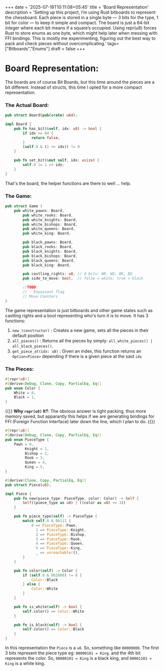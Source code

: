 +++
date = '2025-07-18T10:11:08+05:45'
title = 'Board Representation'
description = 'Setting up this project, I’m using Rust bitboards to represent the chessboard. Each piece is stored in a single byte — 3 bits for the type, 1 bit for color — to keep it simple and compact. The board is just a 64-bit integer where each bit means if a square’s occupied. Using repr(u8) forces Rust to store enums as one byte, which might help later when messing with FFI bindings. This is mostly me experimenting, figuring out the best way to pack and check pieces without overcomplicating.' 
tags=["Bitboards","Enums"]
draft = false
+++

# Board Representation:
The boards are of course Bit Boards, but this time around the pieces are a bit different. Instead of structs, this time I opted for a more compact representation.

### The Actual Board:

```rust
pub struct Board(pub(crate) u64);

impl Board {
    pub fn has_bit(&self, idx: u8) -> bool {
        if idx >= 64 {
            return false;
        }
        (self.0 & (1 << idx)) != 0
    }

    pub fn set_bit(&mut self, idx: usize) {
        self.0 |= 1 << idx;
    }
}

```

That's the board, the helper functions are there to well ... help.

### The Game:

```rust
pub struct Game {
    pub white_pawns: Board,
        pub white_rooks: Board,
        pub white_knights: Board,
        pub white_bishops: Board,
        pub white_queens: Board,
        pub white_king: Board,

        pub black_pawns: Board,
        pub black_rooks: Board,
        pub black_knights: Board,
        pub black_bishops: Board,
        pub black_queens: Board,
        pub black_king: Board,

        pub castling_rights: u8, // 4 bits: WK, WQ, BK, BQ
        pub side_to_move: bool,  // false = white, true = black

        //TODO:
        // - Enpassant flag
        // Move Counters
}

```

The game representation is just bitboards and other game states such as castling rights and a bool representing who's turn it is to move. It has 3 functions:
1. `new (constructor)` : Creates a new game, sets all the pieces in their default position
2. `all_pieces()` : Returns all the pieces by simply: `all_white_pieces() | all_black_pieces()`. 
3. `get_piece_at(idx: u8)` : Given an index, this function returns an `Option<Piece>` depending if there is a given piece at the said `idx`


### The Pieces:

```rust
#[repr(u8)]
#[derive(Debug, Clone, Copy, PartialEq, Eq)]
pub enum Color {
    White = 0,
    Black = 1,
}
```

{{<question>}}
**Why `repr(u8)` It?**: The obvious answer is tight packing, thus more memory saved, but apparantly this helps if we are generating bindings for FFI (Foreign Function Interface) later down the line, which I plan to do. 
{{</question>}}


```rust
#[repr(u8)]
#[derive(Debug, Clone, Copy, PartialEq, Eq)]
pub enum PieceType {
    Pawn = 0,
         Knight = 1,
         Bishop = 2,
         Rook = 3,
         Queen = 4,
         King = 5,
}

#[derive(Clone, Copy, PartialEq, Eq)]
pub struct Piece(u8);

```

```rust
impl Piece {
    pub fn new(piece_type: PieceType, color: Color) -> Self {
        Self((piece_type as u8) | ((color as u8) << 3))
    }

    pub fn piece_type(self) -> PieceType {
        match self.0 & 0b111 {
            0 => PieceType::Pawn,
              1 => PieceType::Knight,
              2 => PieceType::Bishop,
              3 => PieceType::Rook,
              4 => PieceType::Queen,
              5 => PieceType::King,
              _ => unreachable!(),
        }
    }

    pub fn color(self) -> Color {
        if (self.0 & 0b1000) != 0 {
            Color::Black
        } else {
            Color::White
        }
    }

    pub fn is_white(self) -> bool {
        self.color() == Color::White
    }

    pub fn is_black(self) -> bool {
        self.color() == Color::Black
    }
}
```

In this representation the `Piece` is a `u8`. So, something like `00000000`. The first 3 bits represent the piece type eg: `00000101 = King`. and the 4th bit represents the color. So, `00000101 = King` is a black king, and `00001101 = King` is a white king.
